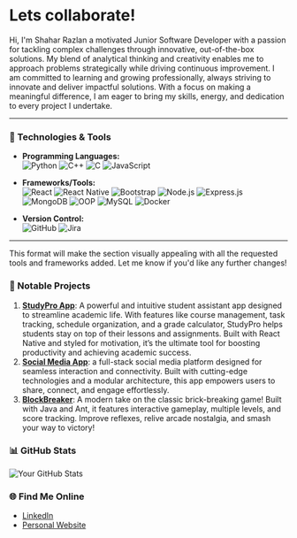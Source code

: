 # Lets collaborate!
Hi, I'm Shahar Razlan a motivated Junior Software Developer with a passion for tackling complex challenges through innovative, out-of-the-box solutions.
My blend of analytical thinking and creativity enables me to approach problems strategically while driving continuous improvement.
I am committed to learning and growing professionally, always striving to innovate and deliver impactful solutions. With a focus on making a meaningful difference,
I am eager to bring my skills, energy, and dedication to every project I undertake.

---

### 🔧 Technologies & Tools

- **Programming Languages:**  
![Python](https://img.shields.io/badge/-Python-3776AB?style=for-the-badge&logo=python&logoColor=white) ![C++](https://img.shields.io/badge/-C%2B%2B-00599C?style=for-the-badge&logo=c%2B%2B&logoColor=white) ![C](https://img.shields.io/badge/-C-A8B9CC?style=for-the-badge&logo=c&logoColor=white) ![JavaScript](https://img.shields.io/badge/-JavaScript-F7DF1E?style=for-the-badge&logo=javascript&logoColor=black)

- **Frameworks/Tools:**  
![React](https://img.shields.io/badge/-React-61DAFB?style=for-the-badge&logo=react&logoColor=black) ![React Native](https://img.shields.io/badge/-React%20Native-61DAFB?style=for-the-badge&logo=react&logoColor=black) ![Bootstrap](https://img.shields.io/badge/-Bootstrap-7952B3?style=for-the-badge&logo=bootstrap&logoColor=white) ![Node.js](https://img.shields.io/badge/-Node.js-339933?style=for-the-badge&logo=node.js&logoColor=white) ![Express.js](https://img.shields.io/badge/-Express.js-000000?style=for-the-badge&logo=express&logoColor=white) ![MongoDB](https://img.shields.io/badge/-MongoDB-47A248?style=for-the-badge&logo=mongodb&logoColor=white) ![OOP](https://img.shields.io/badge/-OOP-563D7C?style=for-the-badge) ![MySQL](https://img.shields.io/badge/-MySQL-4479A1?style=for-the-badge&logo=mysql&logoColor=white) ![Docker](https://img.shields.io/badge/-Docker-2496ED?style=for-the-badge&logo=docker&logoColor=white)

- **Version Control:**  
![GitHub](https://img.shields.io/badge/-GitHub-181717?style=for-the-badge&logo=github&logoColor=white) ![Jira](https://img.shields.io/badge/-Jira-0052CC?style=for-the-badge&logo=jira&logoColor=white)

---


This format will make the section visually appealing with all the requested tools and frameworks added. Let me know if you'd like any further changes!
### 🌟 Notable Projects
1. **[StudyPro App](https://github.com/shaharrazlan/StudyProApp)**: A powerful and intuitive student assistant app designed to streamline academic life. With features like course management, task tracking, schedule organization, and a grade calculator, StudyPro helps students stay on top of their lessons and assignments. Built with React Native and styled for motivation, it’s the ultimate tool for boosting productivity and achieving academic success.
2. **[Social Media App](https://github.com/shaharrazlan/Social-Media-App)**: a full-stack social media platform designed for seamless interaction and connectivity. Built with cutting-edge technologies and a modular architecture, this app empowers users to share, connect, and engage effortlessly.
3. **[BlockBreaker](https://github.com/shaharrazlan/BlockBreaker)**: A modern take on the classic brick-breaking game! Built with Java and Ant, it features interactive gameplay, multiple levels, and score tracking. Improve reflexes, relive arcade nostalgia, and smash your way to victory!


### 📊 GitHub Stats
![Your GitHub Stats](https://github-readme-stats.vercel.app/api?username=YourUsername&show_icons=true&theme=radical)

### 🌐 Find Me Online
- [LinkedIn](https://linkedin.com/in/YourProfile](https://www.linkedin.com/in/shahar-razlan/))
- [Personal Website](https://yourwebsite.com](https://www.linkedin.com/in/shahar-razlan/)](https://shaharrazlan.github.io/ShaharRazlanPortfolio.github.io/))
